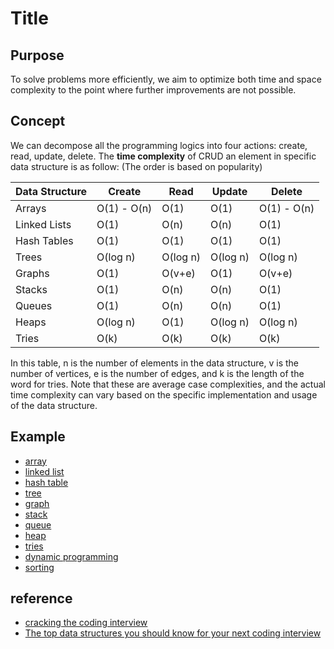 # Title

## Purpose

To solve problems more efficiently, we aim to optimize both time and space complexity to the point where further improvements are not possible.

## Concept

We can decompose all the programming logics into four actions: create, read, update, delete. The **time complexity** of CRUD an element in specific data structure is as follow: (The order is based on popularity)

| Data Structure  | Create       | Read        | Update      | Delete      |
|-----------------|--------------|-------------|-------------|-------------|
| Arrays          | O(1) - O(n)  | O(1)        | O(1)        | O(1) - O(n) |
| Linked Lists    | O(1)         | O(n)        | O(n)        | O(1)        |
| Hash Tables     | O(1)         | O(1)        | O(1)        | O(1)        |
| Trees           | O(log n)     | O(log n)    | O(log n)    | O(log n)    |
| Graphs          | O(1)         | O(v+e)      | O(1)        | O(v+e)      |
| Stacks          | O(1)         | O(n)        | O(n)        | O(1)        |
| Queues          | O(1)         | O(n)        | O(n)        | O(1)        |
| Heaps           | O(log n)     | O(1)        | O(log n)    | O(log n)    |
| Tries           | O(k)         | O(k)        | O(k)        | O(k)        |


In this table, n is the number of elements in the data structure, v is the number of vertices, e is the number of edges, and k is the length of the word for tries. Note that these are average case complexities, and the actual time complexity can vary based on the specific implementation and usage of the data structure.

## Example

* [array](/dsa/array)
* [linked list](/dsa/linked-list)
* [hash table](/dsa/hash-table)
* [tree](/dsa/tree)
* [graph](/dsa/graph)
* [stack](/dsa/stack)
* [queue](/dsa/queue)
* [heap](/dsa/heap)
* [tries](/dsa/tries)
* [dynamic programming](/dsa/dynamic-programming)
* [sorting](/dsa/sorting)

## reference

* [cracking the coding interview](https://www.amazon.com/Cracking-Coding-Interview-Programming-Questions/dp/0984782850)
* [The top data structures you should know for your next coding interview](https://www.freecodecamp.org/news/the-top-data-structures-you-should-know-for-your-next-coding-interview-36af0831f5e3/)
